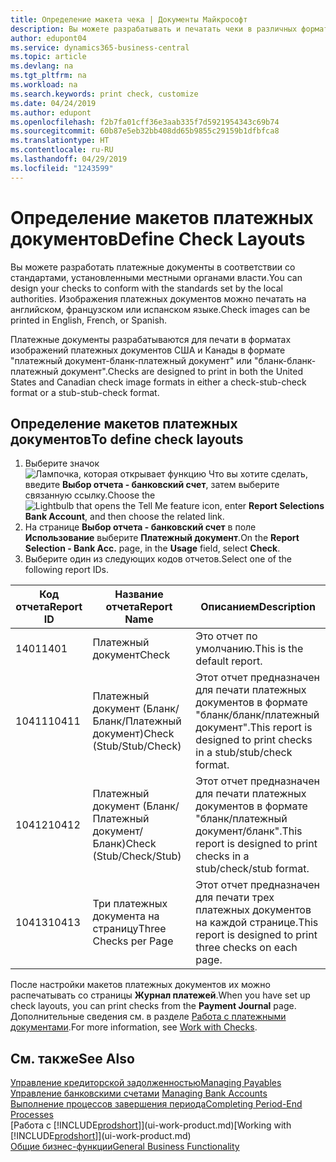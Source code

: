 ```yaml
---
title: Определение макета чека | Документы Майкрософт
description: Вы можете разрабатывать и печатать чеки в различных форматах, чтобы они соответствовали определенным стандартам.
author: edupont04
ms.service: dynamics365-business-central
ms.topic: article
ms.devlang: na
ms.tgt_pltfrm: na
ms.workload: na
ms.search.keywords: print check, customize
ms.date: 04/24/2019
ms.author: edupont
ms.openlocfilehash: f2b7fa01cff36e3aab335f7d5921954343c69b74
ms.sourcegitcommit: 60b87e5eb32bb408dd65b9855c29159b1dfbfca8
ms.translationtype: HT
ms.contentlocale: ru-RU
ms.lasthandoff: 04/29/2019
ms.locfileid: "1243599"
---
```

# <a name="define-check-layouts"></a><span data-ttu-id="70e93-103">Определение макетов платежных документов</span><span class="sxs-lookup"><span data-stu-id="70e93-103">Define Check Layouts</span></span>
<span data-ttu-id="70e93-104">Вы можете разработать платежные документы в соответствии со стандартами, установленными местными органами власти.</span><span class="sxs-lookup"><span data-stu-id="70e93-104">You can design your checks to conform with the standards set by the local authorities.</span></span> <span data-ttu-id="70e93-105">Изображения платежных документов можно печатать на английском, французском или испанском языке.</span><span class="sxs-lookup"><span data-stu-id="70e93-105">Check images can be printed in English, French, or Spanish.</span></span>

<span data-ttu-id="70e93-106">Платежные документы разрабатываются для печати в форматах изображений платежных документов США и Канады в формате "платежный документ-бланк-платежный документ" или "бланк-бланк-платежный документ".</span><span class="sxs-lookup"><span data-stu-id="70e93-106">Checks are designed to print in both the United States and Canadian check image formats in either a check-stub-check format or a stub-stub-check format.</span></span>

## <a name="to-define-check-layouts"></a><span data-ttu-id="70e93-107">Определение макетов платежных документов</span><span class="sxs-lookup"><span data-stu-id="70e93-107">To define check layouts</span></span>
1. <span data-ttu-id="70e93-108">Выберите значок ![Лампочка, которая открывает функцию Что вы хотите сделать](media/ui-search/search_small.png "Что вы хотите сделать"), введите **Выбор отчета - банковский счет**, затем выберите связанную ссылку.</span><span class="sxs-lookup"><span data-stu-id="70e93-108">Choose the ![Lightbulb that opens the Tell Me feature](media/ui-search/search_small.png "Tell me what you want to do") icon, enter **Report Selections Bank Account**, and then choose the related link.</span></span>
2. <span data-ttu-id="70e93-109">На странице **Выбор отчета - банковский счет** в поле **Использование** выберите **Платежный документ**.</span><span class="sxs-lookup"><span data-stu-id="70e93-109">On the **Report Selection - Bank Acc.** page, in the **Usage** field, select **Check**.</span></span>
3. <span data-ttu-id="70e93-110">Выберите один из следующих кодов отчетов.</span><span class="sxs-lookup"><span data-stu-id="70e93-110">Select one of the following report IDs.</span></span>

  | <span data-ttu-id="70e93-111">Код отчета</span><span class="sxs-lookup"><span data-stu-id="70e93-111">Report ID</span></span> | <span data-ttu-id="70e93-112">Название отчета</span><span class="sxs-lookup"><span data-stu-id="70e93-112">Report Name</span></span> | <span data-ttu-id="70e93-113">Описанием</span><span class="sxs-lookup"><span data-stu-id="70e93-113">Description</span></span> |
  | --- | --- | --- |
  | <span data-ttu-id="70e93-114">1401</span><span class="sxs-lookup"><span data-stu-id="70e93-114">1401</span></span> |<span data-ttu-id="70e93-115">Платежный документ</span><span class="sxs-lookup"><span data-stu-id="70e93-115">Check</span></span> |<span data-ttu-id="70e93-116">Это отчет по умолчанию.</span><span class="sxs-lookup"><span data-stu-id="70e93-116">This is the default report.</span></span> |
  | <span data-ttu-id="70e93-117">10411</span><span class="sxs-lookup"><span data-stu-id="70e93-117">10411</span></span> |<span data-ttu-id="70e93-118">Платежный документ (Бланк/Бланк/Платежный документ)</span><span class="sxs-lookup"><span data-stu-id="70e93-118">Check (Stub/Stub/Check)</span></span> |<span data-ttu-id="70e93-119">Этот отчет предназначен для печати платежных документов в формате "бланк/бланк/платежный документ".</span><span class="sxs-lookup"><span data-stu-id="70e93-119">This report is designed to print checks in a stub/stub/check format.</span></span> |
  | <span data-ttu-id="70e93-120">10412</span><span class="sxs-lookup"><span data-stu-id="70e93-120">10412</span></span> |<span data-ttu-id="70e93-121">Платежный документ (Бланк/Платежный документ/Бланк)</span><span class="sxs-lookup"><span data-stu-id="70e93-121">Check (Stub/Check/Stub)</span></span> |<span data-ttu-id="70e93-122">Этот отчет предназначен для печати платежных документов в формате "бланк/платежный документ/бланк".</span><span class="sxs-lookup"><span data-stu-id="70e93-122">This report is designed to print checks in a stub/check/stub format.</span></span> |
  | <span data-ttu-id="70e93-123">10413</span><span class="sxs-lookup"><span data-stu-id="70e93-123">10413</span></span> |<span data-ttu-id="70e93-124">Три платежных документа на страницу</span><span class="sxs-lookup"><span data-stu-id="70e93-124">Three Checks per Page</span></span> |<span data-ttu-id="70e93-125">Этот отчет предназначен для печати трех платежных документов на каждой странице.</span><span class="sxs-lookup"><span data-stu-id="70e93-125">This report is designed to print three checks on each page.</span></span> |

<span data-ttu-id="70e93-126">После настройки макетов платежных документов их можно распечатывать со страницы **Журнал платежей**.</span><span class="sxs-lookup"><span data-stu-id="70e93-126">When you have set up check layouts, you can print checks from the **Payment Journal** page.</span></span> <span data-ttu-id="70e93-127">Дополнительные сведения см. в разделе [Работа с платежными документами](payables-how-work-checks.md).</span><span class="sxs-lookup"><span data-stu-id="70e93-127">For more information, see [Work with Checks](payables-how-work-checks.md).</span></span>

## <a name="see-also"></a><span data-ttu-id="70e93-128">См. также</span><span class="sxs-lookup"><span data-stu-id="70e93-128">See Also</span></span>
[<span data-ttu-id="70e93-129">Управление кредиторской задолженностью</span><span class="sxs-lookup"><span data-stu-id="70e93-129">Managing Payables</span></span>](payables-manage-payables.md)  
<span data-ttu-id="70e93-130">[Управление банковскими счетами](bank-manage-bank-accounts.md) </span><span class="sxs-lookup"><span data-stu-id="70e93-130">[Managing Bank Accounts](bank-manage-bank-accounts.md) </span></span>  
[<span data-ttu-id="70e93-131">Выполнение процессов завершения периода</span><span class="sxs-lookup"><span data-stu-id="70e93-131">Completing Period-End Processes</span></span>](year-how-complete-period-end-processes.md)  
<span data-ttu-id="70e93-132">[Работа с [!INCLUDE[prodshort](includes/prodshort.md)]](ui-work-product.md)</span><span class="sxs-lookup"><span data-stu-id="70e93-132">[Working with [!INCLUDE[prodshort](includes/prodshort.md)]](ui-work-product.md)</span></span>  
[<span data-ttu-id="70e93-133">Общие бизнес-функции</span><span class="sxs-lookup"><span data-stu-id="70e93-133">General Business Functionality</span></span>](ui-across-business-areas.md)
